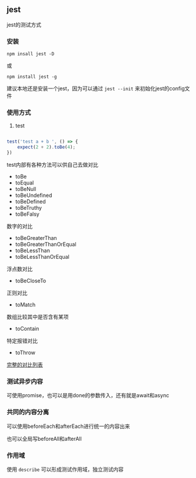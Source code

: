 ## jest

jest的测试方式

### 安装

`npm insall jest -D`

或

`npm install jest -g`

建议本地还是安装一个jest，因为可以通过 `jest --init` 来初始化jest的config文件

### 使用方式

1. test

``` javascript

test('test a + b ', () => {
    expect(2 + 2).toBe(4);
})

```

test内部有各种方法可以供自己去做对比

- toBe
- toEqual
- toBeNull
- toBeUndefined
- toBeDefined
- toBeTruthy
- toBeFalsy

数字的对比

- toBeGreaterThan
- toBeGreaterThanOrEqual
- toBeLessThan
- toBeLessThanOrEqual

浮点数对比

- toBeCloseTo

正则对比

- toMatch

数组比较其中是否含有某项

- toContain

特定报错对比

- toThrow

[完整的对比列表](https://jestjs.io/docs/zh-Hans/expect)

### 测试异步内容

可使用promise，也可以是用done的参数传入，还有就是await和async

### 共同的内容分离

可以使用beforeEach和afterEach进行统一的内容出来

也可以全局写beforeAll和afterAll

### 作用域

使用 `describe` 可以形成测试作用域，独立测试内容
